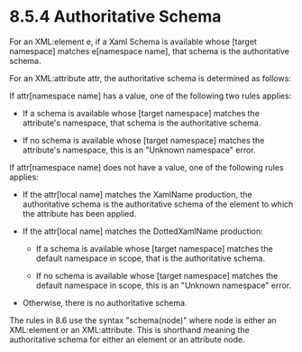 <html dir="LTR" xmlns:mshelp="http://msdn.microsoft.com/mshelp" xmlns:ddue="http://ddue.schemas.microsoft.com/authoring/2003/5" xmlns:xlink="http://www.w3.org/1999/xlink" xmlns:tool="http://www.microsoft.com/tooltip"><body><input type="hidden" id="userDataCache" class="userDataStyle"><input type="hidden" id="hiddenScrollOffset"><img id="dropDownImage" style="display:none; height:0; width:0;" src="../local/drpdown.gif"><img id="dropDownHoverImage" style="display:none; height:0; width:0;" src="../local/drpdown_orange.gif"><img id="collapseImage" style="display:none; height:0; width:0;" src="../local/collapse.gif"><img id="expandImage" style="display:none; height:0; width:0;" src="../local/exp.gif"><img id="collapseAllImage" style="display:none; height:0; width:0;" src="../local/collall.gif"><img id="expandAllImage" style="display:none; height:0; width:0;" src="../local/expall.gif"><img id="copyImage" style="display:none; height:0; width:0;" src="../local/copycode.gif"><img id="copyHoverImage" style="display:none; height:0; width:0;" src="../local/copycodeHighlight.gif"><div id="header"><h1 class="heading">8.5.4 Authoritative Schema</h1></div><div id="mainSection"><div id="mainBody"><div id="allHistory" class="saveHistory" onsave="saveAll()" onload="loadAll()"></div>




<p xmlns:wsd="http://wsdev.schemas.microsoft.com/authoring/2008/2" xmlns:msxsl="urn:schemas-microsoft-com:xslt" xmlns:script="urn:script" xmlns:build="urn:build">
<div id="sectionSection0" class="section" name="collapseableSection"><content xmlns="http://ddue.schemas.microsoft.com/authoring/2003/5" xmlns:wsd="http://wsdev.schemas.microsoft.com/authoring/2008/2" xmlns:msxsl="urn:schemas-microsoft-com:xslt" xmlns:script="urn:script" xmlns:build="urn:build">
				</content></div><div id="sectionSection1" class="section" name="collapseableSection"><content xmlns="http://ddue.schemas.microsoft.com/authoring/2003/5" xmlns:wsd="http://wsdev.schemas.microsoft.com/authoring/2008/2" xmlns:msxsl="urn:schemas-microsoft-com:xslt" xmlns:script="urn:script" xmlns:build="urn:build">
					<p xmlns="">For an XML:element e, if a Xaml Schema is available whose [target namespace] matches e[namespace name], that schema is the authoritative schema.</p>
					<p xmlns="">For an XML:attribute attr, the authoritative schema is determined as follows:</p>
					<p xmlns="">If attr[namespace name] has a value, one of the following two rules applies:</p>
					<ul xmlns=""><li class="unordered">
							<p class="BulletedList">If a schema is available whose [target namespace] matches the attribute's namespace, that schema is the authoritative schema.</p>
						</li><li class="unordered">
							<p class="BulletedList">If no schema is available whose [target namespace] matches the attribute's namespace, this is an "Unknown namespace" error.</p>
						</li></ul>
					<p xmlns="">If attr[namespace name] does not have a value, one of the following rules applies:</p>
					<ul xmlns=""><li class="unordered">
							<p class="BulletedList">If the attr[local name] matches the <mshelp:link keywords="bcb92504-e51f-4fdd-b802-5c5075d48e71" tabindex="0">XamlName</mshelp:link> production, the authoritative schema is the authoritative schema of the element to which the attribute has been applied.</p>
						</li><li class="unordered">
							<p class="BulletedList">If the attr[local name] matches the <mshelp:link keywords="4b2ff99c-7a5a-496c-8559-9e3bc3f4e1e7" tabindex="0">DottedXamlName</mshelp:link> production:</p>
							<ul><li class="unordered">
									<p class="BulletedList2">If a schema is available whose [target namespace] matches the default namespace in scope, that is the authoritative schema.</p>
								</li><li class="unordered">
									<p class="BulletedList2">If no schema is available whose [target namespace] matches the default namespace in scope, this is an "Unknown namespace" error.</p>
								</li></ul>
						</li><li class="unordered">
							<p class="BulletedList">Otherwise, there is no authoritative schema.</p>
						</li></ul>
					<p xmlns="">The rules in <mshelp:link keywords="db4dfa58-9bf8-423d-a01d-684b5e740f3e" tabindex="0">8.6</mshelp:link> use the syntax "schema(node)" where node is either an XML:element or an XML:attribute. This is shorthand meaning the authoritative schema for either an element or an attribute node.</p>
				</content></div><!--[if gte IE 5]>
			<tool:tip element="languageFilterToolTip" avoidmouse="false"/>
		<![endif]--></div><a name="feedback"></a><span></span></div></body></html>